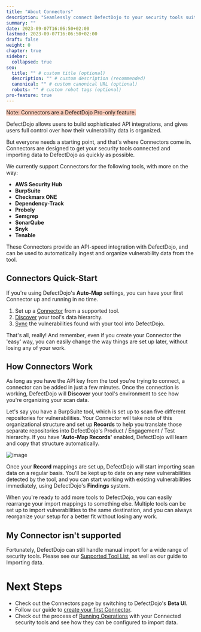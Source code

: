 ```yaml
---
title: "About Connectors"
description: "Seamlessly connect DefectDojo to your security tools suite"
summary: ""
date: 2023-09-07T16:06:50+02:00
lastmod: 2023-09-07T16:06:50+02:00
draft: false
weight: 0
chapter: true
sidebar:
  collapsed: true
seo:
  title: "" # custom title (optional)
  description: "" # custom description (recommended)
  canonical: "" # custom canonical URL (optional)
  robots: "" # custom robot tags (optional)
pro-feature: true
---
```


<span style="background-color:rgba(242, 86, 29, 0.3)">Note: Connectors are a DefectDojo Pro-only feature.</span>

DefectDojo allows users to build sophisticated API integrations, and gives users full control over how their vulnerability data is organized. 

But everyone needs a starting point, and that's where Connectors come in. Connectors are designed to get your security tools connected and importing data to DefectDojo as quickly as possible.

We currently support Connectors for the following tools, with more on the way:

* **AWS Security Hub**
* **BurpSuite**
* **Checkmarx ONE**
* **Dependency\-Track**
* **Probely**
* **Semgrep**
* **SonarQube**
* **Snyk**
* **Tenable**

These Connectors provide an API\-speed integration with DefectDojo, and can be used to automatically ingest and organize vulnerability data from the tool.

## Connectors Quick\-Start

If you're using DefectDojo's **Auto\-Map** settings, you can have your first Connector up and running in no time.

1. Set up a [Connector](../add_edit_connectors/) from a supported tool.
2. [Discover](../manage_operations/#discover-operations) your tool's data hierarchy.
3. [Sync](../manage_operations/#sync-operations) the vulnerabilities found with your tool into DefectDojo.

That's all, really! And remember, even if you create your Connector the 'easy' way, you can easily change the way things are set up later, without losing any of your work.

## How Connectors Work

As long as you have the API key from the tool you're trying to connect, a connector can be added in just a few minutes. Once the connection is working, DefectDojo will **Discover** your tool's environment to see how you're organizing your scan data.

Let's say you have a BurpSuite tool, which is set up to scan five different repositories for vulnerabilities. Your Connector will take note of this organizational structure and set up **Records** to help you translate those separate repositories into DefectDojo's Product / Engagement / Test hierarchy. If you have **'Auto\-Map Records'** enabled, DefectDojo will learn and copy that structure automatically.

![image](images/_index.png)

Once your **Record** mappings are set up, DefectDojo will start importing scan data on a regular basis. You'll be kept up to date on any new vulnerabilities detected by the tool, and you can start working with existing vulnerabilities immediately, using DefectDojo's **Findings** system.

When you're ready to add more tools to DefectDojo, you can easily rearrange your import mappings to something else. Multiple tools can be set up to import vulnerabilities to the same destination, and you can always reorganize your setup for a better fit without losing any work.

## My Connector isn't supported

Fortunately, DefectDojo can still handle manual import for a wide range of security tools. Please see our [Supported Tool List](../../parsers/), as well as our guide to Importing data.

# **Next Steps**

* Check out the Connectors page by switching to DefectDojo's **Beta UI**.
* Follow our guide to [create your first Connector](../add_edit_connectors/).
* Check out the process of [Running Operations](../manage_operations/) with your Connected security tools and see how they can be configured to import data.
